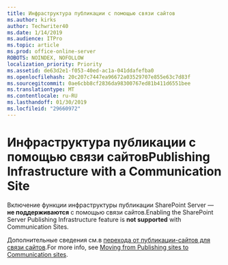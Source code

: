 ```yaml
---
title: Инфраструктура публикации с помощью связи сайтов
ms.author: kirks
author: Techwriter40
ms.date: 1/14/2019
ms.audience: ITPro
ms.topic: article
ms.prod: office-online-server
ROBOTS: NOINDEX, NOFOLLOW
localization_priority: Priority
ms.assetid: de63d2e1-f053-40ed-ac1a-041ddafefba0
ms.openlocfilehash: 20c207c7447ea96672a03529707e855e63c7d83f
ms.sourcegitcommit: 0ae6cbb8cf2836da98300767ed81b411d6551bee
ms.translationtype: MT
ms.contentlocale: ru-RU
ms.lasthandoff: 01/30/2019
ms.locfileid: "29660972"
---
```

# <a name="publishing-infrastructure-with-a-communication-site"></a><span data-ttu-id="011f0-102">Инфраструктура публикации с помощью связи сайтов</span><span class="sxs-lookup"><span data-stu-id="011f0-102">Publishing Infrastructure with a Communication Site</span></span>


<span data-ttu-id="011f0-103">Включение функции инфраструктуры публикации SharePoint Server — **не поддерживаются** с помощью связи сайтов.</span><span class="sxs-lookup"><span data-stu-id="011f0-103">Enabling the SharePoint Server Publishing Infrastructure feature is **not supported** with Communication Sites.</span></span> 
  
<span data-ttu-id="011f0-104">Дополнительные сведения см.в [перехода от публикации-сайтов для связи сайтов](https://docs.microsoft.com/sharepoint/publishing-sites-classic-to-modern-experience).</span><span class="sxs-lookup"><span data-stu-id="011f0-104">For more info, see [Moving from Publishing sites to Communication sites](https://docs.microsoft.com/sharepoint/publishing-sites-classic-to-modern-experience).</span></span> 
  

